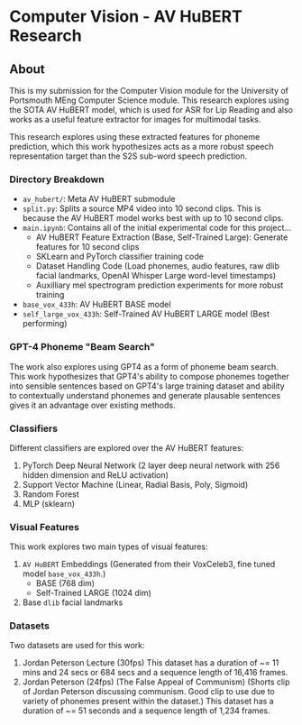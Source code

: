 # Computer Vision - AV HuBERT Research

## About

This is my submission for the Computer Vision module for the University
of Portsmouth MEng Computer Science module. This research explores using
the SOTA AV HuBERT model, which is used for ASR for Lip Reading and also
works as a useful feature extractor for images for multimodal tasks.

This research explores using these extracted features for phoneme prediction,
which this work hypothesizes acts as a more robust speech representation
target than the S2S sub-word speech prediction.

### Directory Breakdown

- `av_hubert/`: Meta AV HuBERT submodule
- `split.py`: Splits a source MP4 video into 10 second clips. This is because
  the AV HuBERT model works best with up to 10 second clips.
- `main.ipynb`: Contains all of the initial experimental code for this project...
  - AV HuBERT Feature Extraction (Base, Self-Trained Large): Generate features
    for 10 second clips
  - SKLearn and PyTorch classifier training code
  - Dataset Handling Code (Load phonemes, audio features, raw dlib facial
    landmarks, OpenAI Whisper Large word-level timestamps)
  - Auxilliary mel spectrogram prediction experiments for more robust training
- `base_vox_433h`: AV HuBERT BASE model
- `self_large_vox_433h`: Self-Trained AV HuBERT LARGE model (Best performing)

### GPT-4 Phoneme "Beam Search"

The work also explores using GPT4 as a form of phoneme beam search. This
work hypothesizes that GPT4's ability to compose phonemes together into
sensible sentences based on GPT4's large training dataset and ability
to contextually understand phonemes and generate plausable sentences
gives it an advantage over existing methods.

### Classifiers

Different classifiers are explored over the AV HuBERT features:
1. PyTorch Deep Neural Network (2 layer deep neural network with 256 hidden dimension
   and ReLU activation)
2. Support Vector Machine (Linear, Radial Basis, Poly, Sigmoid)
3. Random Forest
4. MLP (sklearn)

### Visual Features

This work explores two main types of visual features:
1. `AV HuBERT` Embeddings (Generated from their VoxCeleb3, 
   fine tuned model `base_vox_433h`.)
   - BASE  (768 dim)
   - Self-Trained LARGE (1024 dim)
2. Base `dlib` facial landmarks

### Datasets

Two datasets are used for this work:
<!--
1. VoxCeleb (This is a standard dataset used in Lip Reading research as it
   contains many videos with the lips of celebrities speaking clearly visible.
   LRS3 is also considered, but not explored in this work as written consent
   needs to be obtained before using this dataset for research.).
   As the AV HuBERT model used in this work has been fine tuned on this dataset,
   only the test set portion of this dataset is used for evaluation for fairness.
   VoxCeleb2 was considered at first, but the audio visual dataset is restricted
   and requires a password.
-->
1. Jordan Peterson Lecture (30fps)
   This dataset has a duration of ~= 11 mins and 24 secs or 684 secs and a sequence length of
   16,416 frames.
2. Jordan Peterson (24fps) (The False Appeal of Communism) (Shorts clip of Jordan Peterson discussing
   communism. Good clip to use due to variety of phonemes present within the
   dataset.)
   This dataset has a duration of ~= 51 seconds and a sequence length of 1,234 frames.
<!--
3. Personal Dataset (This is a personal dataset used for initial experiments
   with a mixture of celebrities speaking, with the videos being chosen for
   the varieties of phonemes expressed during the videos.)
-->